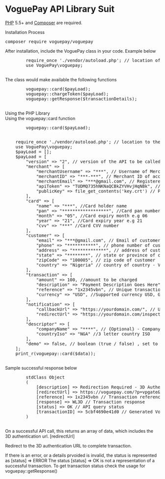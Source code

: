 # VoguePay API Library Suit
<p>
    <a href="https://php.net" rel="nofollow">PHP</a> 5.5+ and <a href="https://getcomposer.org" rel="nofollow">Composer</a> are required.
</p>

<p>Installation Process</p>

<div class="highlight highlight-source-shell">
    <pre>composer require voguepay/voguepay</pre>
</div>

<p>After installation, include the VoguePay class in your code. Example below</p>
<div>
    <pre>
        require_once './vendor/autoload.php'; // location of the autoload file
        use VoguePay\voguepay;
    </pre>
</div>

<div>
    <p>The class would make available the following functions</p>
    <pre>
        voguepay::card($payLoad);
        voguepay::chargeToken($payLoad);
        voguepay::getResponse($transactionDetails);
    </pre>
</div>

<div>
    Using the PHP Library
    <div>
        Using the voguepay::card function
    </div>
    <pre>
        voguepay::card($payLoad);
    </pre>
    <pre>
    require_once './vendor/autoload.php'; // location to the autoload file of the composer
    use VoguePay\voguepay;
    $payLoad = [];
    $payLoad = [
        "version" => "2", // version of the API to be called
        "merchant" => [
            "merchantUsername" => "***", // Username of Merchant On VoguePay
            "merchantID" => "***-***", // Merchant ID of account on VoguePay
            "merchantEmail" => "***@gmail.com", // Registered email of account on VoguePay
            "apiToken" => "TUDMQ735hNKNaQCBkZYVHvjHqNBk", // Command API Key of account on VoguePay
            "publicKey" => file_get_contents('key.crt') // Public Key of account on Voguepay. This is to be copied and save to a file. The location of the file is to be replaced.
        ],
        "card" => [
            "name" => "***", //Card holder name
            "pan" => "******************", //Card pan number
            "month" => "05", //Card expiry month e.g 06
            "year" => "21", //Card expiry year e.g 21
            "cvv" => "***" //Card CVV number
        ],
        "customer" => [
            "email" => "***@gmail.com", // Email of customer
            "phone" => "***********", // phone number of customer
            "address" => "*************", // address of customer
            "state" => "********", // state or province of customer
            "zipCode" => "100005", // zip code of customer
            "country" => "Nigeria" // country of country - Valid country or valid 3 letter ISO
        ],
        "transaction" => [
            "amount" => 100, //amount to be charged
            "description" => "Payment Description Goes Here", //Description of payment
            "reference" => "1x2345vbn", // Unique transaction reference, this is returned with the transaction details
            "currency" => "USD", //Supported currency USD, GBP, EUR, NGN
        ],
        "notification" => [
            "callbackUrl" => "https://yourdomain.com/", // Url where a transaction details will be sent on transaction completion
            "redirectUrl" => "https://yourdomain.com/inspection" // Url where the customer is redirected on transaction completion
        ],
        "descriptor" => [
            "companyName" => "****", // {Optional} - Company name
            "countryIso" => "NGA" //3 letter country ISO
        ],
        "demo" => false, // boolean (true / false) , set to true to initiate a demo transaction and false for live transaction
    ];
    print_r(voguepay::card($data));
    </pre>
    <div>
        <p>Sample successful response below</p>
        <pre>
        stdClass Object
        (
            [description] => Redirection Required - 3D Authentication required. // Response code description
            [redirectUrl] => https://voguepay.com/?p=vpgate&ref=czoxMzoiNWNiZjQ2OTBlNDFkMCI7 // 3D redirection URL
            [reference] => 1x2345vbn // Transaction reference
            [response] => WL3D // Transaction response
            [status] => OK // API query status
            [transactionID] => 5cbf4690e41d0 // Generated VoguePay transaction ID
        )
        </pre>
        <p>On a successful API call, this returns an array of data, which includes the 3D authentication url. [redirectUrl]</p>
        <p>Redirect to the 3D authentication URL to complete transaction.</p>
        If there is an error, or a details prvoided is invalid, the status is represented as [status] => ERROR
        The status [status] => OK is not a representation of a successful transaction. To get transaction status check the usage for voguepay::getResponse()
    </div>
</div>